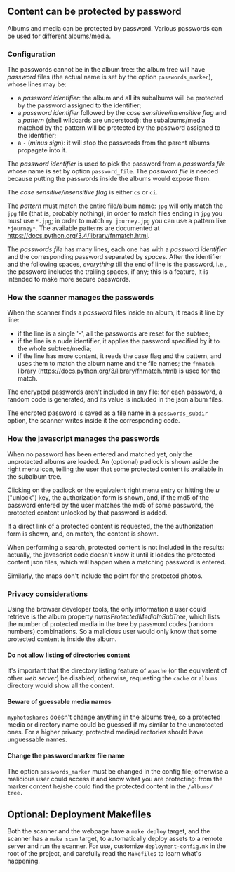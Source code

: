 ## Content can be protected by password

Albums and media can be protected by password. Various passwords can be used for different albums/media.

### Configuration

The passwords cannot be in the album tree: the album tree will have _password_ files (the actual name is set by the option `passwords_marker`), whose lines may be:

* a _password identifier_: the album and all its subalbums will be protected by the password assigned to the identifier;
* a _password identifier_ followed by the _case sensitive/insensitive flag_ and a _pattern_ (shell wildcards are understood): the subalbums/media matched by the pattern will be protected by the password assigned to the identifier;
* a `-` (_minus sign_): it will stop the passwords from the parent albums propagate into it.

The _password identifier_ is used to pick the password from a _passwords file_ whose name is set by option `password_file`. The _password file_ is needed because putting the passwords inside the albums would expose them.

The _case sensitive/insensitive flag_ is either `cs` or `ci`.

The _pattern_ must match the entire file/album name: `jpg` will only match the `jpg` file (that is, probably nothing), in order to match files ending in `jpg` you must use `*.jpg`; in order to match `my journey.jpg` you can use a pattern like `*journey*`. The available patterns are documented at https://docs.python.org/3.4/library/fnmatch.html.

The _passwords file_ has many lines, each one has with a _password identifier_ and the corresponding password separated by _spaces_. After the identifier and the following spaces, _everything_ till the end of line is the password, i.e., the password includes the trailing spaces, if any; this is a feature, it is intended to make more secure passwords.

### How the scanner manages the passwords

When the scanner finds a _password_ files inside an album, it reads it line by line:

* if the line is a single '-', all the passwords are reset for the subtree;
* if the line is a nude identifier, it applies the password specified by it to the whole subtree/media;
* if the line has more content, it reads the case flag and the pattern, and uses them to match the album name and the file names; the `fnmatch` library (https://docs.python.org/3/library/fnmatch.html) is used for the match.

The encrypted passwords aren't included in any file: for each password, a random code is generated, and its value is included in the json album files.

The encrpted password is saved as a file name in a `passwords_subdir` option, the scanner writes inside it the corresponding code.

### How the javascript manages the passwords

When no password has been entered and matched yet, only the unprotected albums are loaded. An (optional) padlock is shown aside the right menu icon, telling the user that some protected content is available in the subalbum tree.

Clicking on the padlock or the equivalent right menu entry or hitting the _u_ ("unlock") key, the authorization form is shown, and, if the md5 of the password entered by the user matches the md5 of some password, the protected content unlocked by that password is added.

If a direct link of a protected content is requested, the the authorization form is shown, and, on match, the content is shown.

When performing a search, protected content is not included in the results: actually, the javascript code doesn't know it until it loades the protected content json files, which will happen when a matching password is entered.

Similarly, the maps don't include the point for the protected photos.

### Privacy considerations

Using the browser developer tools, the only information a user could retrieve is the album property _numsProtectedMediaInSubTree_, which lists the number of protected media in the tree by password codes (random numbers) combinations. So a malicious user would only know that some protected content is inside the album.

#### Do not allow listing of directories content

It's important that the directory listing feature of `apache` (or the equivalent of other _web server_) be disabled; otherwise, requesting the `cache` or `albums` directory would show all the content.

#### Beware of guessable media names

`myphotoshares` doesn't change anything in the albums tree, so a protected media or directory name could be guessed if my similar to the unprotected ones. For a higher privacy, protected media/directories should have unguessable names.

#### Change the password marker file name

The option `passwords_marker` must be changed in the config file; otherwise a malicious user could access it and know what you are protecting: from the marker content he/she could find the protected content in the `/albums/ tree.`

## Optional: Deployment Makefiles

Both the scanner and the webpage have a `make deploy` target, and the scanner has a `make scan` target, to automatically deploy assets to a remote server and run the scanner. For use, customize `deployment-config.mk` in the root of the project, and carefully read the `Makefile`s to learn what's happening.
